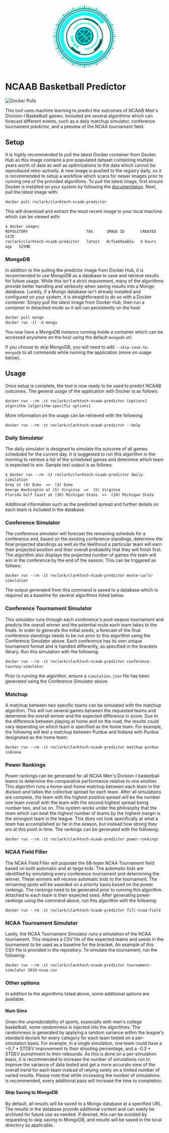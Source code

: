 <p align="center">
  <img src="assets/BasketballLogo.png" height="200" width="200">
</p>

# NCAAB Basketball Predictor
![Docker Pulls](https://img.shields.io/docker/pulls/roclark/clarktech-ncaab-predictor?style=flat-square)

This tool uses machine learning to predict the outcomes of NCAAB Men's
Division-I Basketball games. Included are several algorithms which can forecast
different events, such as a daily matchup simulator, conference tournament
predictor, and a preview of the NCAA tournament field.

## Setup
It is _highly_ recommended to pull the latest Docker container from Docker Hub
as this image contains a pre-populated dataset containing multiple years worth
of data as well as optimizations to the data which cannot be reproduced
retro-actively. A new image is pushed to the registry daily, so it is
recommended to setup a workflow which scans for newer images prior to running
one of the provided algorithms. To pull the latest image, first ensure Docker is
installed on your system by following the [documentation](https://docs.docker.com/install/).
Next, pull the latest image with:

```
docker pull roclark/clarktech-ncaab-predictor
```

This will download and extract the most recent image to your local machine which
can be viewed with:

```
$ docker images
REPOSITORY                          TAG      IMAGE ID       CREATED       SIZE
roclark/clarktech-ncaab-predictor   latest   0cfaab9aa82a   4 hours ago   525MB
```

### MongoDB
In addition to the pulling the predictor image from Docker Hub, it is
recommended to use MongoDB as a database to save and retrieve results for future
usage. While this isn't a strict requirement, many of the algorithms provide
better handling and verbosity when saving results into a Mongo database.
Luckily, if a Mongo database isn't already installed and configured on your
system, it is straightforward to do so with a Docker container. Simply pull the
latest image from Docker Hub, then run a container in detached mode so it will
run persistently on the host:

```
docker pull mongo
docker run -it -d mongo
```

You now have a MongoDB instance running inside a container which can be accessed
anywhere on the host using the default `mongodb` url.

If you choose to skip MongoDB, you will need to add `--skip-save-to-mongodb` to
all commands while running the application (more on usage below).

## Usage
Once setup is complete, the tool is now ready to be used to predict NCAAB
outcomes. The general usage of the application with Docker is as follows:

```
docker run --rm -it roclark/clarktech-ncaab-predictor [options] algorithm [algorithm-specific options]
```

More information on the usage can be retrieved with the following:

```
docker run --rm -it roclark/clarktech-ncaab-predictor --help
```

### Daily Simulator
The daily simulator is designed to simulate the outcome of all games scheduled
for the current day. It is suggested to run this algorithm in the morning to
retrieve a list of the scheduled games and determine which team is expected to
win. Sample text output is as follows:

```
$ docker run --rm -it roclark/clarktech-ncaab-predictor daily-simulation
Army at (4) Duke  =>  (4) Duke
George Washington at (5) Virginia  =>  (5) Virginia
Florida Gulf Coast at (10) Michigan State  =>  (10) Michigan State
```

Additional information such as the predicted spread and further details on each
team is included in the database.

### Conference Simulator
The conference simulator will forecast the remaining schedule for a conference
and, based on the existing conference standings, determine the final projected
standings as well as the likelihood a particular team will earn their projected
position and their overall probability that they will finish first. The
algorithm also displays the projected number of games the team will win in the
conference by the end of the season. This can be triggered as follows:

```
docker run --rm -it roclark/clarktech-ncaab-predictor monte-carlo-simulation
```

The output generated from this command is saved to a database which is required
as a baseline for several algorithms listed below.

### Conference Tournament Simulator
This simulator runs through each conference's post-season tournament and
predicts the overall winner and the potential route each team takes to the
finals. In order to generate the initial seeds, a forecast of the final
conference standings needs to be run prior to this algorithm using the
Conference Simulator above. Each conference has its own unique tournament format
and is handled differently, as specified in the brackets library. Run this
simulation with the following:

```
docker run --rm -it roclark/clarktech-ncaab-predictor conference-tourney-simulator
```

Prior to running the algorithm, ensure a `simulation.json` file has been
generated using the Conference Simulator above.

### Matchup
A matchup between two specific teams can be simulated with the matchup
algorithm. This will run several games between the requested teams and determine
the overall winner and the expected difference in score. Due to the difference
between playing at home and on the road, the results could vary depending on
which team is specified as the home team. For example, the following will test a
matchup between Purdue and Indiana with Purdue designated as the home team:

```
docker run --rm -it roclark/clarktech-ncaab-predictor matchup purdue indiana
```

### Power Rankings
Power rankings can be generated for all NCAA Men's Division-I basketball teams
to determine the comparative performance relative to one another. This algorithm
runs a home-and-home matchup between each team in the division and tallies the
collective spread for each team. After all simulations are complete, the team
with the highest positive spread will be the number one team overall with the
team with the second highest spread being number two, and so on. This system
works under the philosophy that the team which can beat the highest number of
teams by the highest margin is the strongest team in the league. This does not
look specifically at what a team has accomplished so far in the season, but
instead how strong they are at this point in time. The rankings can be generated
with the following:

```
docker run --rm -it roclark/clarktech-ncaab-predictor power-rankings
```

### NCAA Field Filler
The NCAA Field Filler will populate the 68-team NCAA Tournament field based on
both automatic and at-large bids. The automatic bids are identified by
simulating every conference tournament and determining the winner. These winners
will receive automatic bids to the tournament. The remaining spots will be
awarded on a priority basis based on the power rankings. The rankings need to be
generated prior to running this algorithm. Attached to each team is their
expected seed. After generating power rankings using the command above, run this
algorithm with the following:

```
docker run --rm -it roclark/clarktech-ncaab-predictor fill-ncaa-field
```

### NCAA Tournament Simulator
Lastly, the NCAA Tournament Simulator runs a simulation of the NCAA tournament.
This requires a CSV file of the expected teams and seeds in the tournament to be
used as a baseline for the bracket. An example of this CSV file is provided in
the repository. To simulate the tournament, run the following:

```
docker run --rm -it roclark/clarktech-ncaab-predictor tournament-simulator 2019-ncaa.csv
```

### Other options
In addition to the algorithms listed above, some additional options are
available.

#### Num Sims
Given the unpredictability of sports, especially with men's college basketball,
some randomness is injected into the algorithms. The randomness is generated by
applying a random variance within the league's standard deviant for every
category for each team tested on a per-simulation basis. For example, in a
single simulation, one team could have a +0.7 * STDEV improvement to their
shooting percentage, and a -0.3 * STDEV punishment to their rebounds. As this is
done on a per-simulation basis, it is recommended to increase the number of
simulations run to improve the variance of data tested and get a more accurate
view of the overall trend for each team instead of relying solely on a limited
number of varied results. Please note that while increasing the number of
simulations is recommended, every additional pass will increase the time to
completion.

#### Skip Saving to MongoDB
By default, all results will be saved to a Mongo database at a specified URL.
The results in the database provide additional context and can easily be
archived for future use as needed. If desired, this can be avoided by requesting
to skip saving to MongoDB, and results will be saved in the local directory as
applicable.
